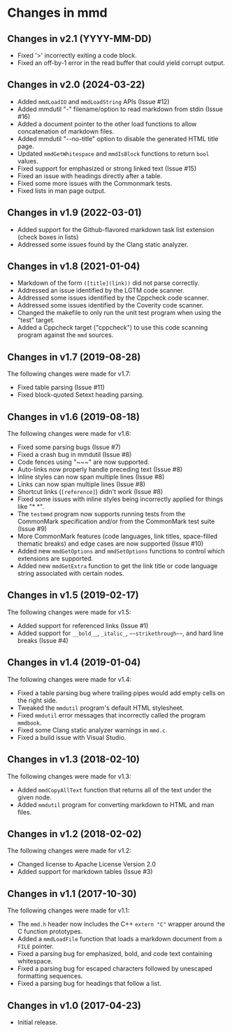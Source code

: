 Changes in mmd
==============


Changes in v2.1 (YYYY-MM-DD)
----------------------------

- Fixed '>' incorrectly exiting a code block.
- Fixed an off-by-1 error in the read buffer that could yield corrupt output.


Changes in v2.0 (2024-03-22)
----------------------------

- Added `mmdLoadIO` and `mmdLoadString` APIs (Issue #12)
- Added mmdutil "-" filename/option to read markdown from stdin (Issue #16)
- Added a document pointer to the other load functions to allow concatenation of
  markdown files.
- Added mmdutil "--no-title" option to disable the generated HTML title page.
- Updated `mmdGetWhitespace` and `mmdIsBlock` functions to return `bool` values.
- Fixed support for emphasized or strong linked text (Issue #15)
- Fixed an issue with headings directly after a table.
- Fixed some more issues with the Commonmark tests.
- Fixed lists in man page output.


Changes in v1.9 (2022-03-01)
----------------------------

- Added support for the Github-flavored markdown task list extension (check
  boxes in lists)
- Addressed some issues found by the Clang static analyzer.


Changes in v1.8 (2021-01-04)
----------------------------

- Markdown of the form `([title](link))` did not parse correctly.
- Addressed an issue identified by the LGTM code scanner.
- Addressed some issues identified by the Cppcheck code scanner.
- Addressed some issues identified by the Coverity code scanner.
- Changed the makefile to only run the unit test program when using the "test"
  target.
- Added a Cppcheck target ("cppcheck") to use this code scanning program against
  the `mmd` sources.


Changes in v1.7 (2019-08-28)
----------------------------

The following changes were made for v1.7:

- Fixed table parsing (Issue #11)
- Fixed block-quoted Setext heading parsing.


Changes in v1.6 (2019-08-18)
----------------------------

The following changes were made for v1.6:

- Fixed some parsing bugs (Issue #7)
- Fixed a crash bug in mmdutil (Issue #8)
- Code fences using "~~~" are now supported.
- Auto-links now properly handle preceding text (Issue #8)
- Inline styles can now span multiple lines (Issue #8)
- Links can now span multiple lines (Issue #8)
- Shortcut links (`[reference]`) didn't work (Issue #8)
- Fixed some issues with inline styles being incorrectly applied for things
  like "* *".
- The `testmmd` program now supports running tests from the CommonMark
  specification and/or from the CommonMark test suite (Issue #9)
- More CommonMark features (code languages, link titles, space-filled thematic
  breaks) and edge cases are now supported (Issue #10)
- Added new `mmdGetOptions` and `mmdSetOptions` functions to control which
  extensions are supported.
- Added new `mmdGetExtra` function to get the link title or code language
  string associated with certain nodes.


Changes in v1.5 (2019-02-17)
----------------------------

The following changes were made for v1.5:

- Added support for referenced links (Issue #1)
- Added support for `__bold__`, `_italic_`, `~~strikethrough~~`, and hard
  line breaks (Issue #4)


Changes in v1.4 (2019-01-04)
----------------------------

The following changes were made for v1.4:

- Fixed a table parsing bug where trailing pipes would add empty cells on the
  right side.
- Tweaked the `mmdutil` program's default HTML stylesheet.
- Fixed `mmdutil` error messages that incorrectly called the program `mmdbook`.
- Fixed some Clang static analyzer warnings in `mmd.c`.
- Fixed a build issue with Visual Studio.


Changes in v1.3 (2018-02-10)
----------------------------

The following changes were made for v1.3:

- Added `mmdCopyAllText` function that returns all of the text under the given
  node.
- Added `mmdutil` program for converting markdown to HTML and man files.


Changes in v1.2 (2018-02-02)
----------------------------

The following changes were made for v1.2:

- Changed license to Apache License Version 2.0
- Added support for markdown tables (Issue #3)


Changes in v1.1 (2017-10-30)
----------------------------

The following changes were made for v1.1:

- The `mmd.h` header now includes the C++ `extern "C"` wrapper around the C
  function prototypes.
- Added a `mmdLoadFile` function that loads a markdown document from a `FILE`
  pointer.
- Fixed a parsing bug for emphasized, bold, and code text containing whitespace.
- Fixed a parsing bug for escaped characters followed by unescaped formatting
  sequences.
- Fixed a parsing bug for headings that follow a list.

Changes in v1.0 (2017-04-23)
----------------------------

- Initial release.
